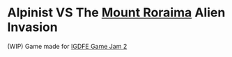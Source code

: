 # Alpinist VS The [Mount Roraima](https://en.wikipedia.org/wiki/Mount_Roraima) Alien Invasion
(WIP) Game made for [IGDFE Game Jam 2](https://itch.io/jam/igdfe-game-jam-2)
